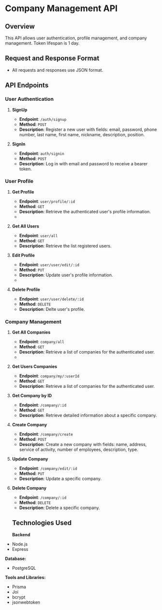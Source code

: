 # Company Management API

## Overview

This API allows user authentication, profile management, and company management. Token lifespan is 1 day.

## Request and Response Format

- All requests and responses use JSON format.

## API Endpoints

### User Authentication

1. **SignUp**
   - **Endpoint**: `/auth/signup`
   - **Method**: `POST`
   - **Description**: Register a new user with fields: email, password, phone number, last name, first name, nickname, description, position.

2. **SignIn**
   - **Endpoint**: `auth/signin`
   - **Method**: `POST`
   - **Description**: Log in with email and password to receive a bearer token.

### User Profile

1. **Get Profile**
   - **Endpoint**: `user/profile/:id`
   - **Method**: `GET`
   - **Description**: Retrieve the authenticated user's profile information.
   - 
1. **Get All Users**
   - **Endpoint**: `user/all`
   - **Method**: `GET`
   - **Description**: Retrieve the list registered users.

3. **Edit Profile**
   - **Endpoint**: `user/user/edit/:id`
   - **Method**: `PUT`
   - **Description**: Update user's profile information.
   - 
4. **Delete Profile**
   - **Endpoint**: `user/user/delete/:id`
   - **Method**: `DELETE`
   - **Description**: Delte user's profile.



### Company Management

1. **Get All Companies**
   - **Endpoint**: `company/all`
   - **Method**: `GET`
   - **Description**: Retrieve a list of companies for the authenticated user.
   - 
2. **Get Users Companies**
   - **Endpoint**: `company/my/:userId`
   - **Method**: `GET`
   - **Description**: Retrieve a list of companies for the authenticated user.

3. **Get Company by ID**
   - **Endpoint**: `/company/:id`
   - **Method**: `GET`
   - **Description**: Retrieve detailed information about a specific company.

4. **Create Company**
   - **Endpoint**: `/company/create`
   - **Method**: `POST`
   - **Description**: Create a new company with fields: name, address, service of activity, number of employees, description, type.

5. **Update Company**
   - **Endpoint**: `/company/edit/:id`
   - **Method**: `PUT`
   - **Description**: Update a specific company.

6. **Delete Company**
   - **Endpoint**: `/company/:id`
   - **Method**: `DELETE`
   - **Description**: Delete a specific company.
  
   ## Technologies Used
   
   **Backend**
  - Node.js
  - Express
  
   **Database:**
  - PostgreSQL
  
   **Tools and Libraries:**
  - Prisma
  - Joi
  - bcrypt
  - jsonwebtoken
